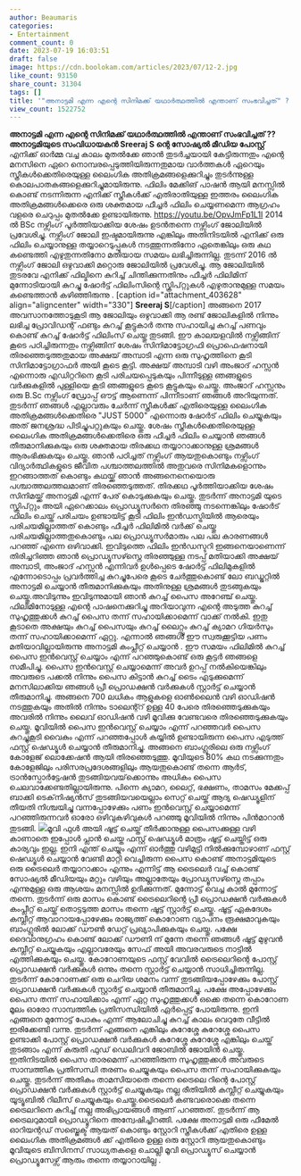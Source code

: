 ```yaml
---
author: Beaumaris
categories:
- Entertainment
comment_count: 0
date: 2023-07-19 16:03:51
draft: false
image: https://cdn.boolokam.com/articles/2023/07/12-2.jpg
like_count: 93150
share_count: 31304
tags: []
title: '"അനാട്ടമി എന്ന എന്റെ സിനിമക്ക് യഥാർത്ഥത്തിൽ എന്താണ് സംഭവിച്ചത്" ?'
view_count: 1522752
---
```


**അനാട്ടമി എന്ന എന്റെ സിനിമക്ക് യഥാർത്ഥത്തിൽ എന്താണ് സംഭവിച്ചത് ??** **അനാട്ടമിയുടെ സംവിധായകൻ Sreeraj S ന്റെ സോഷ്യൽ മീഡിയ പോസ്റ്റ്** എനിക്ക് ഓർമ്മ വച്ച കാലം മുതൽക്കേ ഞാൻ തുടർച്ചയായി കേട്ടിരുന്നതും എന്റെ മനസിനെ ഏറെ നൊമ്പരപ്പെടുത്തിയിരുന്നതുമായ വാർത്തകൾ ഏറെയും സ്ത്രീകൾക്കെതിരെയുള്ള ലൈംഗിക അതിക്രമങ്ങളെക്കുറിച്ചും തുടർന്നുള്ള കൊലപാതകങ്ങളെക്കുറിച്ചുമായിരുന്നു. ഫിലിം മേക്കിങ് പാഷൻ ആയി മനസ്സിൽ കൊണ്ട് നടന്നിരുന്ന എനിക്ക് സ്ത്രീകൾക്ക് എതിരാതിയുള്ള ഇത്തരം ലൈംഗിക അതിക്രമങ്ങൾക്കെരെ ഒരു ശക്തമായ ഫീച്ചർ ഫിലിം ചെയ്യണമെന്ന ആഗ്രഹം വളരെ ചെറുപ്പം മുതൽക്കേ ഉണ്ടായിരുന്നു. https://youtu.be/OpvJmFp1L1I 2014 ൽ BSc നഴ്സിംഗ് പൂർത്തിയാക്കിയ ശേഷം ഉടൻതന്നെ നഴ്സിംഗ് ജോലിയിൽ പ്രവേശിച്ചു. നഴ്സിംഗ് ജോലി ഇഷ്ടമായിരുന്നു എങ്കിലും അതിനിടയിൽ എനിക്ക് ഒരു ഫിലിം ചെയ്യാനുള്ള തയ്യാറെടുപ്പുകൾ നടത്തുന്നതിനോ ഏതെങ്കിലും ഒരു കഥ കണ്ടെത്തി എഴുതുന്നതിനോ മതിയായ സമയം ലഭിച്ചിരുന്നില്ല. തുടന്ന് 2016 ൽ നഴ്സിംഗ് ജോലി ഒഴുവാക്കി മറ്റൊരു ജോലിയിൽ പ്രവേശിച്ചു. ആ ജോലിയിൽ തുടരവേ എനിക്ക് ഫില്മിനെ കുറിച്ച് ചിന്തിക്കുന്നതിനും ഫീച്ചർ ഫിലിമിന് മുന്നോടിയായി കുറച്ചു ഷോർട്ട് ഫിലിംസിന്റെ സ്ക്രിപ്റ്റുകൾ എഴുതാനുമുള്ള സമയം കണ്ടെത്താൻ കഴിഞ്ഞിരുന്നു . [caption id="attachment_403628" align="aligncenter" width="330"][](https://cdn.boolokam.com/articles/2023/07/fffggggg-1.jpg) **Sreeraj S**[/caption] അങ്ങനെ 2017 അവസാനത്തോടുകൂടി ആ ജോലിയും ഒഴുവാക്കി ആ രണ്ട് ജോലികളിൽ നിന്നും ലഭിച്ച പ്രോവിഡന്റ് ഫണ്ടും കുറച്ച്‌ കൂട്ടുകാർ തന്നു സഹായിച്ച കുറച്ച് പണവും കൊണ്ട് കുറച്ച് ഷോർട്ട് ഫിലിംസ് ചെയ്തു തുടങ്ങി. ഈ കാലയളവിൽ നഴ്സിങ്ങിന് കൂടെ പഠിച്ചിരുന്നതും നഴ്സിങ്ങിന് ശേഷം സിനിമാട്ടോഗ്രഫി പ്രൊഫെഷനായി തിരഞ്ഞെടുത്തതുമായ അക്ഷയ് അമ്പാടി എന്ന ഒരു സുഹൃത്തിനെ കൂടി സിനിമാട്ടോഗ്രാഫർ അയി കൂടെ കൂട്ടി. അക്ഷയ് അമ്പാടി വഴി അംജാദ് ഹസ്സൻ എന്നൊരു എഡിറ്ററിനെ കൂടി പരിചയപ്പെടുകയും പിന്നീടുള്ള ഞങ്ങളുടെ വർക്കുകളിൽ പുള്ളിയെ കൂടി ഞങ്ങളുടെ കൂടെ കൂട്ടുകയും ചെയ്തു. അംജാദ് ഹസ്സനും ഒരു B.Sc നഴ്സിംഗ് ഡ്രോപ്പ് ഔട്ട്‌ ആണെന്ന് പിന്നീടാണ് ഞങ്ങൾ അറിയുന്നത്. തുടർന്ന് ഞങ്ങൾ എല്ലാവരും ചേർന്ന് സ്ത്രീകൾക്ക് എതിരെയുള്ള ലൈംഗിക അതിക്രമങ്ങൾക്കെതിരെ "JUST 5000" എന്നൊരു ഷോർട് ഫിലിം ചെയ്യുകയും അത് ജനശ്രദ്ധ പിടിച്ചുപറ്റുകയും ചെയ്തു. ശേഷം സ്ത്രീകൾക്കെതിരെയുള്ള ലൈംഗിക അതിക്രമങ്ങൾക്കെതിരെ ഒരു ഫീച്ചർ ഫിലിം ചെയ്യാൻ ഞങ്ങൾ തീരുമാനിക്കുകയും ഒരു ശക്തമായ തിരക്കഥ തയ്യാറാക്കാനുള്ള ശ്രമങ്ങൾ ആരംഭിക്കുകയും ചെയ്തു. ഞാൻ പഠിച്ചത് നഴ്സിംഗ് ആയതുകൊണ്ടും നഴ്സിംഗ് വിദ്യാർത്ഥികളുടെ ജീവിത പശ്ചാത്തലത്തിൽ അതുവരെ സിനിമകളൊന്നും ഇറങ്ങാത്തത് കൊണ്ടും കഥയ്ക്ക് ഞാൻ അങ്ങനെനെയൊരു പശ്ചാത്തലത്തലമാണ് തിരഞ്ഞെടുത്തത്. തിരക്കഥ പൂർത്തിയാക്കിയ ശേഷം സിനിമയ്ക്ക് അനാട്ടമി എന്ന് പേര് കൊടുക്കുകയും ചെയ്തു. തുടർന്ന് അനാട്ടമി യുടെ സ്ക്രിപ്റ്റും അയി ഏറെക്കാലം പ്രൊഡ്യൂസർനെ തിരഞ്ഞു നടന്നെങ്കിലും ഷോർട് ഫിലിം ചെയ്ത് പരിചയം ഉണ്ടായിട്ട് കൂടി ഫിലിം ഇൻഡസ്ട്രിയിൽ ആരെയും പരിചയമില്ലാത്തത് കൊണ്ടും ഫീച്ചർ ഫിലിമിൽ വർക്ക്‌ ചെയ്തു പരിചയമില്ലാത്തതുകൊണ്ടും പല പ്രൊഡ്യൂസർമാരും പല പല കാരണങ്ങൾ പറഞ്ഞ് എന്നെ ഒഴിവാക്കി. ഇവിടുത്തെ ഫിലിം ഇൻഡസ്ടറി ഇങ്ങനെയാണെന്ന് തിരിച്ചറിഞ്ഞ ഞാൻ പ്രൊഡ്യൂസഴ്സ്നെ തിരഞ്ഞുള്ള നടപ്പ്‌ മതിയാക്കി അക്ഷയ് അമ്പാടി, അംജാദ് ഹസ്സൻ എന്നിവർ ഉൾപ്പെടെ ഷോർട്ട് ഫിലിമുകളിൽ എന്നോടൊപ്പം പ്രവർത്തിച്ച കുറച്ചുപേരെ കൂടെ ചേർത്തുകൊണ്ട് ലോ ബഡ്ജറ്റിൽ അനാട്ടമി ചെയ്യാൻ തീരുമാനിക്കുകയും അതിനുള്ള ശ്രമങ്ങൾ തുടങ്ങുകയും ചെയ്തു.അവിടുന്നും ഇവിടുന്നുമായി ഞാൻ കുറച്ച് പൈസ അറേഞ്ച് ചെയ്തു. ഫിലിമിനോടുള്ള എന്റെ പാഷനെക്കുറിച്ചു അറിയാവുന്ന എന്റെ അടുത്ത കുറച്ച് സുഹൃത്തുക്കൾ കുറച്ച്‌ പൈസ തന്ന് സഹായിക്കാമെന്ന് വാക്ക് നൽകി. ഇതു കൂടാതെ അക്ഷയും കുറച്ച്‌ പൈസയും കുറച്ച് ലൈറ്റ്സും കുറച്ച് ക്യാമറ ഗിയർസും തന്ന് സഹായിക്കാമെന്ന് ഏറ്റു. എന്നാൽ ഞങ്ങൾ ഈ സ്വരുക്കൂട്ടിയ പണം മതിയാവില്ലായിരുന്നു അനാട്ടമി കംപ്ലീറ്റ് ചെയ്യാൻ . ഈ സമയം ഫിലിമിൽ കുറച്ച്‌ പൈസ ഇൻവെസ്റ്റ് ചെയ്യാം എന്ന് പറഞ്ഞുകൊണ്ട് ഒരു കൂട്ടർ ഞങ്ങളെ സമീപിച്ചു. പൈസ ഇൻവെസ്റ്റ് ചെയ്യാമെന്ന് അവർ ഉറപ്പ്‌ നൽകിയെങ്കിലും അവരുടെ പക്കൽ നിന്നും പൈസ കിട്ടാൻ കുറച്ച്‌ ടൈം എടുക്കുമെന്ന് മനസിലാക്കിയ ഞങ്ങൾ പ്രീ പ്രൊഡക്ഷൻ വർക്കുകൾ സ്റ്റാർട്ട് ചെയ്യാൻ തീരുമാനിച്ചു. അങ്ങനെ 700 ലധികം ആളുകളെ ഓൺലൈൻ വഴി ഓഡിഷൻ നടത്തുകയും അതിൽ നിന്നും ടാലെന്റ്റ് ഉള്ള 40 പേരെ തിരഞ്ഞെടുക്കുകയും അവരിൽ നിന്നും ലൈവ് ഓഡിഷൻ വഴി മൂവിക്കു വേണ്ടവരെ തിരഞ്ഞെടുക്കുകയും ചെയ്തു. മൂവിയിൽ പൈസ ഇൻവെസ്റ്റ് ചെയ്യാം എന്ന് പറഞ്ഞവർ പൈസ കുറച്ചുകൂടി വൈകും എന്ന് പറഞ്ഞപ്പോൾ കയ്യിൽ ഉണ്ടായിരുന്ന പൈസ എടുത്ത്‌ ഫസ്റ്റ് ഷെഡ്യൂൾ ചെയ്യാൻ തീരുമാനിച്ചു. അങ്ങനെ ബാംഗ്ലൂരിലെ ഒരു നഴ്സിംഗ് കോളേജ് ലൊക്കേഷൻ ആയി തിരഞ്ഞെടുത്തു. മൂവിയുടെ 80% കഥ നടക്കുന്നതും കോളേജിലും പരിസരപ്രദേശങ്ങളിലും ആയതുകൊണ്ട് തന്നെ ആർട്, ട്രാൻസ്പോർട്ടേഷൻ തുടങ്ങിയവയ്‌ക്കൊന്നും അധികം പൈസ ചെലവാക്കേണ്ടതില്ലായിരുന്നു. പിന്നെ ക്യാമറ, ലൈറ്റ്, ഭക്ഷണം, താമസം മേക്കപ്പ് ബാക്കി ടെക്‌നിഷ്യൻസ് തുടങ്ങിയവയെല്ലാം സെറ്റ് ചെയ്ത് ആദ്യ ഷെഡ്യൂളിന് തീയതി നിശ്ചയിച്ചു വന്നപ്പോഴേക്കും പണം ഇൻവെസ്റ്റ് ചെയ്യാമെന്ന് പറഞ്ഞിരുന്നവർ ഓരോ ഒഴിവുകഴിവുകൾ പറഞ്ഞു മൂവിയിൽ നിന്നും പിൻമാറാൻ തുടങ്ങി. [![](https://cdn.boolokam.com/articles/2023/07/12-2.jpg)](https://cdn.boolokam.com/articles/2023/07/12-2.jpg)മൂവി ഫുൾ അയി ഷൂട്ട് ചെയ്ത് തീർക്കാനുള്ള പൈസക്കുള്ള വഴി കാണാതെ ഇപ്പോൾ പ്ലാൻ ചെയ്ത ഫസ്റ്റ് ഷെഡ്യൂൾ മാത്രം ഷൂട്ട് ചെയ്തിട്ട് ഒരു കാര്യവും ഇല്ല. ഇനി എന്ത് ചെയ്യും എന്ന് ഓർത്തു വഴിമുട്ടി നിൽക്കുമ്പോഴാണ് ഫസ്റ്റ് ഷെഡ്യൂൾ ചെയ്യാൻ വേണ്ടി മാറ്റി വെച്ചിരുന്ന പൈസ കൊണ്ട് അനാട്ടമിയുടെ ഒരു ട്രൈലെർ തയ്യാറാക്കാം എന്നും എന്നിട്ട് ആ ട്രൈലെർ വച്ച് കൊണ്ട് സോഷ്യൽ മീഡിയയും മറ്റും വഴിയും അല്ലാതേയും പ്രോഡ്യൂസഴ്സ്നെ തപ്പാം എന്നുമുള്ള ഒരു ആശയം മനസ്സിൽ ഉദിക്കുന്നത്. മുന്നോട്ട് വെച്ച കാൽ മുന്നോട്ട് തന്നെ. തുടർന്ന് ഒരു മാസം കൊണ്ട് ട്രൈലെറിന്റെ പ്രീ പ്രൊഡക്ഷൻ വർക്കുകൾ കംപ്ലീറ്റ് ചെയ്ത് തൊട്ടടുത്ത മാസം തന്നെ ഷൂട്ട് സ്റ്റാർട്ട് ചെയ്തു. ഷൂട്ട് ഏകദേശം കമ്പ്ലീറ്റ് ആവാറായപ്പോഴേക്കും രാജ്യത്ത് കൊറോണ വ്യാപനം രൂക്ഷമാവുകയും ബാംഗ്ലൂരിൽ ലോക്ക് ഡൗൺ ഡേറ്റ് പ്രഖ്യാപിക്കുകയും ചെയ്തു. പക്ഷേ ദൈവാനുഗ്രഹം കൊണ്ട് ലോക്ക് ഡൗണി ന് മുന്നേ തന്നെ ഞങ്ങൾ ഷൂട്ട് മുഴുവൻ കമ്പ്ലീറ്റ് ചെയ്യുകയും എല്ലാവരേയും സേഫ് അയി അവരവരുടെ നാട്ടിൽ എത്തിക്കുകയും ചെയ്തു. കോറോണയുടെ ഫസ്റ്റ് വേവിൽ ട്രൈലെറിന്റെ പോസ്റ്റ് പ്രൊഡക്ഷൻ വർക്കുകൾ ഒന്നും തന്നെ സ്റ്റാർട്ട് ചെയ്യാൻ സാധിച്ചിരുന്നില്ല. തുടർന്ന് കോറോണക്ക് ഒരു ചെറിയ ശമനം വന്ന്‌ തുടങ്ങിയപ്പോഴേക്കും പോസ്റ്റ് പ്രൊഡക്ഷൻ വർക്കുകൾ സ്റ്റാർട്ട് ചെയ്യാൻ തീരുമാനിച്ചു. പക്ഷേ അപ്പോഴേക്കും പൈസ തന്ന് സഹായിക്കാം എന്ന് ഏറ്റ സുഹൃത്തുക്കൾ ഒക്കെ തന്നെ കൊറോണ മൂലം ഓരോ സാമ്പത്തിക പ്രതിസന്ധിയിൽ ഏർപ്പെട്ട് പോയിരുന്നു. ഇനി എങ്ങനെ മുന്നോട്ട്‌ പോകും എന്ന് ആലോചിച്ചു കുറച്ച്‌ കാലം വെറുതേ വീട്ടിൽ ഇരിക്കേണ്ടി വന്നു. തുടർന്ന് എങ്ങനെ എങ്കിലും കുറേശ്ശേ കുറേശ്ശേ പൈസ ഉണ്ടാക്കി പോസ്റ്റ് പ്രൊഡക്ഷൻ വർക്കുകൾ കുറേശ്ശേ കുറേശ്ശേ എങ്കിലും ചെയ്ത് തുടങ്ങാം എന്ന് കരുതി ഫുഡ്‌ ഡെലിവറി ജോബിൽ ജോയിൻ ചെയ്തു. ഇതിനിടയിൽ പൈസ താരമെന്ന്‌ പറഞ്ഞിരുന്ന സുഹൃത്തുക്കൾ അവരുടെ സാമ്പത്തിക പ്രതിസന്ധി തരണം ചെയ്യുകയും പൈസ തന്ന്‌ സഹായിക്കുകയും ചെയ്തു. തുടർന്ന് അതികം താമസിയാതെ തന്നെ ട്രൈലെ റിന്റെ പോസ്റ്റ് പ്രൊഡക്ഷൻ വർക്കുകൾ സ്റ്റാർട്ട് ചെയ്യുകയും നല്ല രീതിയിൽ കമ്പ്ലീറ്റ് ചെയ്യുകയും യൂട്യൂബിൽ റിലീസ് ചെയ്യുകയും ചെയ്തു.ട്രൈലെർ കണ്ടവരൊക്കെ തന്നെ ട്രൈലറിനെ കുറിച്ച് നല്ല അഭിപ്രായങ്ങൾ ആണ് പറഞ്ഞത്. തുടർന്ന് ആ ട്രൈലറുമായി പ്രൊഡ്യൂറിനെ അന്വേഷിച്ചിറങ്ങി. പക്ഷേ അനാട്ടമി ഒരു ഫീമേൽ ഓറിയന്റഡ് സബ്ജെക്ട് ആയത് കൊണ്ടും സ്റ്റോറി സ്ത്രീകൾക്ക് എതിരെ ഉള്ള ലൈംഗിക അതിക്രമങ്ങൾ ക്ക്‌ എതിരെ ഉള്ള ഒരു സ്റ്റോറി ആയതുകൊണ്ടും മൂവിയുടെ ബിസിനസ് സാധ്യതകളെ ചൊല്ലി മൂവി പ്രൊഡ്യൂസ് ചെയ്യാൻ പ്രൊഡ്യൂസേഴ്സ് ആരും തന്നെ തയ്യാറായില്ല .